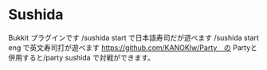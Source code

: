 # Sushida
Bukkit プラグインです
/sushida start で日本語寿司だが遊べます
/sushida start eng で英文寿司打が遊べます
https://github.com/KANOKIw/Party　の Partyと併用すると/party sushida で対戦ができます。
